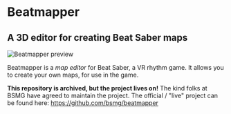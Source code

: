 # Beatmapper

## A 3D editor for creating Beat Saber maps

![Beatmapper preview](https://github.com/joshwcomeau/beatmapper/blob/master/preview.png?raw=true)

Beatmapper is a _map editor_ for Beat Saber, a VR rhythm game. It allows you to create your own maps, for use in the game.

**This repository is archived, but the project lives on!** The kind folks at BSMG have agreed to maintain the project. The official / "live" project can be found here: https://github.com/bsmg/beatmapper
